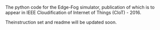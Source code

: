 The python code for the Edge-Fog simulator, publication of which is to appear in IEEE Cloudification of Internet of Things (CIoT) - 2016.

Theinstruction set and readme will be updated soon.
